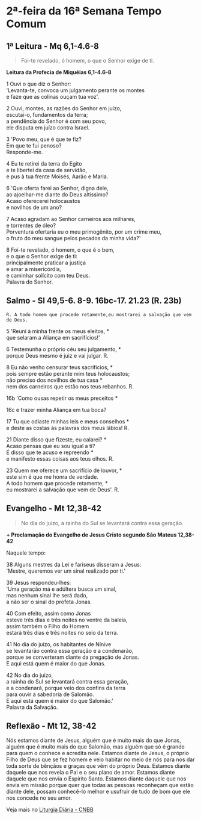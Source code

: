 # 2ª-feira da 16ª Semana Tempo Comum

## 1ª Leitura - Mq 6,1-4.6-8

> Foi-te revelado, ó homem, o que o Senhor exige de ti.

**Leitura da Profecia de Miquéias 6,1-4.6-8**

1 Ouvi o que diz o Senhor:   
 'Levanta-te, convoca um julgamento perante os montes   
 e faze que as colinas ouçam tua voz'.   
2 Ouvi, montes, as razões do Senhor em juízo,   
 escutai-o, fundamentos da terra;   
 a pendência do Senhor é com seu povo,   
 ele disputa em juízo contra Israel.   
3 'Povo meu, que é que te fiz?   
 Em que te fui penoso?   
 Responde-me.   
4 Eu te retirei da terra do Egito   
 e te libertei da casa de servidão,   
 e pus à tua frente Moisés, Aarão e Maria.   
6 'Que oferta farei ao Senhor, digna dele,   
 ao ajoelhar-me diante do Deus altíssimo?   
 Acaso oferecerei holocaustos   
 e novilhos de um ano?   
7 Acaso agradam ao Senhor carneiros aos milhares,   
 e torrentes de óleo?   
 Porventura ofertaria eu o meu primogênito, por um crime meu,   
 o fruto do meu sangue pelos pecados da minha vida?'   
8 Foi-te revelado, ó homem, o que é o bem,   
 e o que o Senhor exige de ti:   
 principalmente praticar a justiça   
 e amar a misericórdia,   
 e caminhar solícito com teu Deus.   
 Palavra do Senhor.

## Salmo - Sl 49,5-6. 8-9. 16bc-17. 21.23 (R. 23b)

`R. A todo homem que procede retamente,eu mostrarei a salvação que vem de Deus.`

5 'Reuni à minha frente os meus eleitos, *   
 que selaram a Aliança em sacrifícios!'   
6 Testemunha o próprio céu seu julgamento, *   
 porque Deus mesmo é juiz e vai julgar. R.       
8 Eu não venho censurar teus sacrifícios, *   
 pois sempre estão perante mim teus holocaustos;    
 não preciso dos novilhos de tua casa *   
 nem dos carneiros que estão nos teus rebanhos. R.   
16b 'Como ousas repetir os meus preceitos *   
16c e trazer minha Aliança em tua boca?   
17 Tu que odiaste minhas leis e meus conselhos *   
 e deste as costas às palavras dos meus lábios! R.       
21 Diante disso que fizeste, eu calarei? *   
 Acaso pensas que eu sou igual a ti?   
 É disso que te acuso e repreendo *   
 e manifesto essas coisas aos teus olhos. R.       
23 Quem me oferece um sacrifício de louvor, *   
 este sim é que me honra de verdade.   
 A todo homem que procede retamente, *   
 eu mostrarei a salvação que vem de Deus'. R.

## Evangelho - Mt 12,38-42

> No dia do juízo, a rainha do Sul se levantará contra essa geração.

**+ Proclamação do Evangelho de Jesus Cristo segundo São Mateus 12,38-42**

Naquele tempo:   
38 Alguns mestres da Lei e fariseus disseram a Jesus:   
 'Mestre, queremos ver um sinal realizado por ti.'   
39 Jesus respondeu-lhes:   
 'Uma geração má e adúltera busca um sinal,   
 mas nenhum sinal lhe será dado,   
 a não ser o sinal do profeta Jonas.   
40 Com efeito, assim como Jonas   
 esteve três dias e três noites no ventre da baleia,   
 assim também o Filho do Homem   
 estará três dias e três noites no seio da terra.   
41 No dia do juízo, os habitantes de Nínive   
 se levantarão contra essa geração e a condenarão,   
 porque se converteram diante da pregação de Jonas.   
 E aqui está quem é maior do que Jonas.   
42 No dia do juízo,   
 a rainha do Sul se levantará contra essa geração,   
 e a condenará, porque veio dos confins da terra    
 para ouvir a sabedoria de Salomão.   
 E aqui está quem é maior do que Salomão.'   
 Palavra da Salvação.

## Reflexão - Mt 12, 38-42

Nós estamos diante de Jesus, alguém que é muito mais do que Jonas, alguém que é muito mais do que Salomão, mas alguém que só é grande para quem o conhece e acredita nele. Estamos diante de Jesus, o próprio Filho de Deus que se fez homem e veio habitar no meio de nós para nos dar toda sorte de bênçãos e graças que vêm do próprio Deus. Estamos diante daquele que nos revela o Pai e o seu plano de amor. Estamos diante daquele que nos envia o Espírito Santo. Estamos diante daquele que nos envia em missão porque quer que todas as pessoas reconheçam que estão diante dele, possam conhecê-lo melhor e usufruir de tudo de bom que ele nos concede no seu amor.

Veja mais no [Liturgia Diária - CNBB](http://liturgiadiaria.cnbb.org.br/app/user/user/UserView.php?ano=2016&mes=7&dia=18)